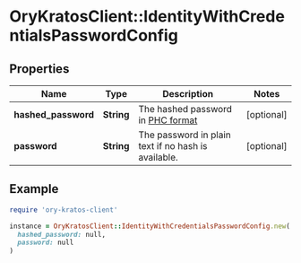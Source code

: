 # OryKratosClient::IdentityWithCredentialsPasswordConfig

## Properties

| Name | Type | Description | Notes |
| ---- | ---- | ----------- | ----- |
| **hashed_password** | **String** | The hashed password in [PHC format](https://www.ory.sh/docs/kratos/manage-identities/import-user-accounts-identities#hashed-passwords) | [optional] |
| **password** | **String** | The password in plain text if no hash is available. | [optional] |

## Example

```ruby
require 'ory-kratos-client'

instance = OryKratosClient::IdentityWithCredentialsPasswordConfig.new(
  hashed_password: null,
  password: null
)
```

